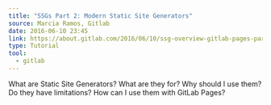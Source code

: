 ```yaml
---
title: "SSGs Part 2: Modern Static Site Generators"
source: Marcia Ramos, Gitlab
date: 2016-06-10 23:45
link: https://about.gitlab.com/2016/06/10/ssg-overview-gitlab-pages-part-2/
type: Tutorial
tool:
  - gitlab 
---
```

What are Static Site Generators? What are they for? Why should I use them? Do they have limitations? How can I use them with GitLab Pages?





